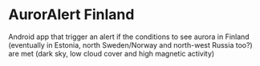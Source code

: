 # AurorAlert Finland
Android app that trigger an alert if the conditions to see aurora in Finland (eventually in Estonia, north Sweden/Norway and north-west Russia too?) are met (dark sky, low cloud cover and high magnetic activity)
